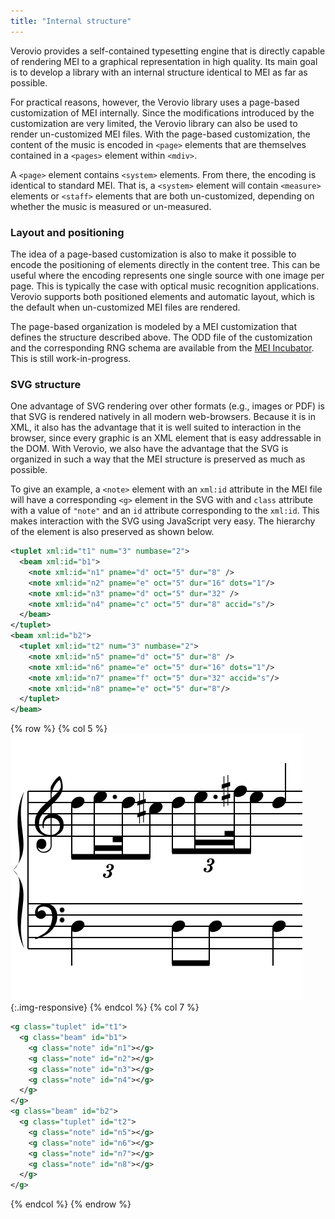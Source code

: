 ```yaml
---
title: "Internal structure"
---
```


Verovio provides a self-contained typesetting engine that is directly capable of rendering MEI to a graphical representation in high quality. Its main goal is to develop a library with an internal structure identical to MEI as far as possible. 

For practical reasons, however, the Verovio library uses a page-based customization of MEI internally. Since the modifications introduced by the customization are very limited, the Verovio library can also be used to render un-customized MEI files. With the page-based customization, the content of the music is encoded in `<page>` elements that are themselves contained in a `<pages>` element within `<mdiv>`.

A `<page>` element contains `<system>` elements. From there, the encoding is identical to standard MEI. That is, a `<system>` element will contain `<measure>` elements or `<staff>` elements that are both un-customized, depending on whether the music is measured or un-measured. 

### Layout and positioning

The idea of a page-based customization is also to make it possible to encode the positioning of elements directly in the content tree. This can be useful where the encoding represents one single source with one image per page. This is typically the case with optical music recognition applications. Verovio supports both positioned elements and automatic layout, which is the default when un-customized MEI files are rendered.

The page-based organization is modeled by a MEI customization that defines the structure described above. The ODD file of the customization and the corresponding RNG schema are available from the [MEI Incubator](https://github.com/music-encoding/mei-incubator/tree/master/page-based). This is still work-in-progress. 

### SVG structure

One advantage of SVG rendering over other formats (e.g., images or PDF) is that SVG is rendered natively in all modern web-browsers. Because it is in XML, it also has the advantage that it is well suited to interaction in the browser, since every graphic is an XML element that is easy addressable in the DOM. With Verovio, we also have the advantage that the SVG is organized in such a way that the MEI structure is preserved as much as possible. 

To give an example, a `<note>` element with an `xml:id` attribute in the MEI file will have a corresponding `<g>` element in the SVG with and `class` attribute with a value of `"note"` and an `id` attribute corresponding to the `xml:id`. This makes interaction with the SVG using JavaScript very easy. The hierarchy of the element is also preserved as shown below. 

```xml
<tuplet xml:id="t1" num="3" numbase="2">
  <beam xml:id="b1">
    <note xml:id="n1" pname="d" oct="5" dur="8" />
    <note xml:id="n2" pname="e" oct="5" dur="16" dots="1"/>
    <note xml:id="n3" pname="d" oct="5" dur="32" />
    <note xml:id="n4" pname="c" oct="5" dur="8" accid="s"/>
  </beam>
</tuplet>
<beam xml:id="b2">
  <tuplet xml:id="t2" num="3" numbase="2">
    <note xml:id="n5" pname="d" oct="5" dur="8" />
    <note xml:id="n6" pname="e" oct="5" dur="16" dots="1"/>
    <note xml:id="n7" pname="f" oct="5" dur="32" accid="s"/>
    <note xml:id="n8" pname="e" oct="5" dur="8"/>
  </tuplet>
</beam>
```

{% row %}
{% col 5 %}
![tuplet-and-beams](/images/advanced-topics/internal-structure/tuplet-beam.png){:.img-responsive}
{% endcol %}
{% col 7 %}

```xml
<g class="tuplet" id="t1">
  <g class="beam" id="b1">
    <g class="note" id="n1"></g>
    <g class="note" id="n2"></g>
    <g class="note" id="n3"></g>
    <g class="note" id="n4"></g>
  </g>
</g>
<g class="beam" id="b2">
  <g class="tuplet" id="t2">
    <g class="note" id="n5"></g>
    <g class="note" id="n6"></g>
    <g class="note" id="n7"></g>
    <g class="note" id="n8"></g>
  </g>
</g>
```
{% endcol %}
{% endrow %}
